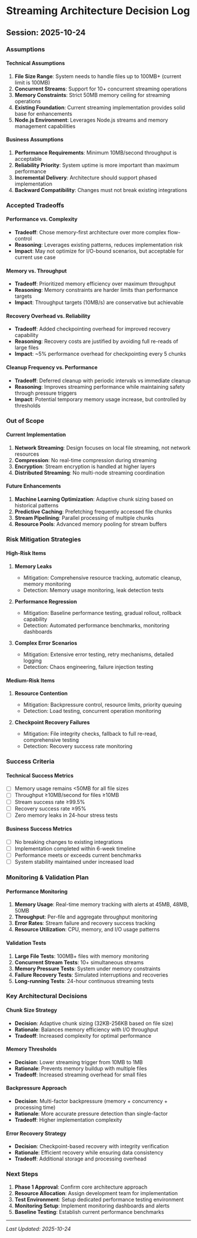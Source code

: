 # Streaming Architecture Decision Log

## Session: 2025-10-24

### Assumptions

#### Technical Assumptions
1. **File Size Range**: System needs to handle files up to 100MB+ (current limit is 100MB)
2. **Concurrent Streams**: Support for 10+ concurrent streaming operations
3. **Memory Constraints**: Strict 50MB memory ceiling for streaming operations
4. **Existing Foundation**: Current streaming implementation provides solid base for enhancements
5. **Node.js Environment**: Leverages Node.js streams and memory management capabilities

#### Business Assumptions
1. **Performance Requirements**: Minimum 10MB/second throughput is acceptable
2. **Reliability Priority**: System uptime is more important than maximum performance
3. **Incremental Delivery**: Architecture should support phased implementation
4. **Backward Compatibility**: Changes must not break existing integrations

### Accepted Tradeoffs

#### Performance vs. Complexity
- **Tradeoff**: Chose memory-first architecture over more complex flow-control
- **Reasoning**: Leverages existing patterns, reduces implementation risk
- **Impact**: May not optimize for I/O-bound scenarios, but acceptable for current use case

#### Memory vs. Throughput
- **Tradeoff**: Prioritized memory efficiency over maximum throughput
- **Reasoning**: Memory constraints are harder limits than performance targets
- **Impact**: Throughput targets (10MB/s) are conservative but achievable

#### Recovery Overhead vs. Reliability
- **Tradeoff**: Added checkpointing overhead for improved recovery capability
- **Reasoning**: Recovery costs are justified by avoiding full re-reads of large files
- **Impact**: ~5% performance overhead for checkpointing every 5 chunks

#### Cleanup Frequency vs. Performance
- **Tradeoff**: Deferred cleanup with periodic intervals vs immediate cleanup
- **Reasoning**: Improves streaming performance while maintaining safety through pressure triggers
- **Impact**: Potential temporary memory usage increase, but controlled by thresholds

### Out of Scope

#### Current Implementation
1. **Network Streaming**: Design focuses on local file streaming, not network resources
2. **Compression**: No real-time compression during streaming
3. **Encryption**: Stream encryption is handled at higher layers
4. **Distributed Streaming**: No multi-node streaming coordination

#### Future Enhancements
1. **Machine Learning Optimization**: Adaptive chunk sizing based on historical patterns
2. **Predictive Caching**: Prefetching frequently accessed file chunks
3. **Stream Pipelining**: Parallel processing of multiple chunks
4. **Resource Pools**: Advanced memory pooling for stream buffers

### Risk Mitigation Strategies

#### High-Risk Items
1. **Memory Leaks**
   - Mitigation: Comprehensive resource tracking, automatic cleanup, memory monitoring
   - Detection: Memory usage monitoring, leak detection tests

2. **Performance Regression**
   - Mitigation: Baseline performance testing, gradual rollout, rollback capability
   - Detection: Automated performance benchmarks, monitoring dashboards

3. **Complex Error Scenarios**
   - Mitigation: Extensive error testing, retry mechanisms, detailed logging
   - Detection: Chaos engineering, failure injection testing

#### Medium-Risk Items
1. **Resource Contention**
   - Mitigation: Backpressure control, resource limits, priority queuing
   - Detection: Load testing, concurrent operation monitoring

2. **Checkpoint Recovery Failures**
   - Mitigation: File integrity checks, fallback to full re-read, comprehensive testing
   - Detection: Recovery success rate monitoring

### Success Criteria

#### Technical Success Metrics
- [ ] Memory usage remains <50MB for all file sizes
- [ ] Throughput ≥10MB/second for files ≥10MB
- [ ] Stream success rate ≥99.5%
- [ ] Recovery success rate ≥95%
- [ ] Zero memory leaks in 24-hour stress tests

#### Business Success Metrics
- [ ] No breaking changes to existing integrations
- [ ] Implementation completed within 6-week timeline
- [ ] Performance meets or exceeds current benchmarks
- [ ] System stability maintained under increased load

### Monitoring & Validation Plan

#### Performance Monitoring
1. **Memory Usage**: Real-time memory tracking with alerts at 45MB, 48MB, 50MB
2. **Throughput**: Per-file and aggregate throughput monitoring
3. **Error Rates**: Stream failure and recovery success tracking
4. **Resource Utilization**: CPU, memory, and I/O usage patterns

#### Validation Tests
1. **Large File Tests**: 100MB+ files with memory monitoring
2. **Concurrent Stream Tests**: 10+ simultaneous streams
3. **Memory Pressure Tests**: System under memory constraints
4. **Failure Recovery Tests**: Simulated interruptions and recoveries
5. **Long-running Tests**: 24-hour continuous streaming tests

### Key Architectural Decisions

#### Chunk Size Strategy
- **Decision**: Adaptive chunk sizing (32KB-256KB based on file size)
- **Rationale**: Balances memory efficiency with I/O throughput
- **Tradeoff**: Increased complexity for optimal performance

#### Memory Thresholds
- **Decision**: Lower streaming trigger from 10MB to 1MB
- **Rationale**: Prevents memory buildup with multiple files
- **Tradeoff**: Increased streaming overhead for small files

#### Backpressure Approach
- **Decision**: Multi-factor backpressure (memory + concurrency + processing time)
- **Rationale**: More accurate pressure detection than single-factor
- **Tradeoff**: Higher implementation complexity

#### Error Recovery Strategy
- **Decision**: Checkpoint-based recovery with integrity verification
- **Rationale**: Efficient recovery while ensuring data consistency
- **Tradeoff**: Additional storage and processing overhead

### Next Steps

1. **Phase 1 Approval**: Confirm core architecture approach
2. **Resource Allocation**: Assign development team for implementation
3. **Test Environment**: Setup dedicated performance testing environment
4. **Monitoring Setup**: Implement monitoring dashboards and alerts
5. **Baseline Testing**: Establish current performance benchmarks

---
*Last Updated: 2025-10-24*